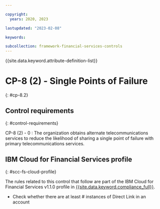 ```yaml
---

copyright:
  years: 2020, 2023

lastupdated: "2023-02-08"

keywords:

subcollection: framework-financial-services-controls
---
```


{{site.data.keyword.attribute-definition-list}}

               
# CP-8 (2) - Single Points of Failure
{: #cp-8.2}

## Control requirements
{: #control-requirements}

CP-8 (2) - 0
    : The organization obtains alternate telecommunications services to reduce the likelihood of sharing a single point of failure with primary telecommunications services.

## IBM Cloud for Financial Services profile
{: #scc-fs-cloud-profile}

The rules related to this control that follow are part of the IBM Cloud for Financial Services v1.1.0 profile in [{{site.data.keyword.compliance_full}}](/docs/security-compliance?topic=security-compliance-getting-started).

- Check whether there are at least # instances of Direct Link in an account





